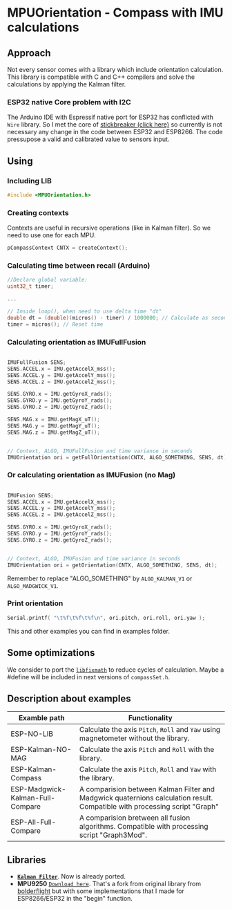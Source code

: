 # MPUOrientation - Compass with IMU calculations

## Approach
Not every sensor comes with a library which include orientation calculation.
This library is compatible with C and C++ compilers and solve the calculations by applying the Kalman filter.

### ESP32 native Core problem with I2C
The Arduino IDE with Espressif native port for ESP32 has conflicted with `Wire` library.
So I met the core of [stickbreaker (click here)](https://github.com/stickbreaker/arduino-esp32/tree/patch-2) so currently is not necessary any change in the code between ESP32 and ESP8266.
The code pressupose a valid and calibrated value to sensors input.


## Using
### Including LIB
```C
#include <MPUOrientation.h>
```

### Creating contexts
Contexts are useful in recursive operations (like in Kalman filter). So we need to use one for each MPU.
```C
pCompassContext CNTX = createContext();
```

### Calculating time between recall (Arduino)
```C
//Declare global variable:
uint32_t timer;

...

// Inside loop(), when need to use delta time "dt"
double dt = (double)(micros() - timer) / 1000000; // Calculate as second
timer = micros(); // Reset time

```

### Calculating orientation as IMUFullFusion
```C

IMUFullFusion SENS;
SENS.ACCEL.x = IMU.getAccelX_mss();
SENS.ACCEL.y = IMU.getAccelY_mss();
SENS.ACCEL.z = IMU.getAccelZ_mss();

SENS.GYRO.x = IMU.getGyroX_rads();
SENS.GYRO.y = IMU.getGyroY_rads();
SENS.GYRO.z = IMU.getGyroZ_rads();

SENS.MAG.x = IMU.getMagX_uT();
SENS.MAG.y = IMU.getMagY_uT();
SENS.MAG.z = IMU.getMagZ_uT();


// Context, ALGO, IMUFullFusion and time variance in seconds
IMUOrientation ori = getFullOrientation(CNTX, ALGO_SOMETHING, SENS, dt);

```

### Or calculating orientation as IMUFusion (no Mag)
```C

IMUFusion SENS;
SENS.ACCEL.x = IMU.getAccelX_mss();
SENS.ACCEL.y = IMU.getAccelY_mss();
SENS.ACCEL.z = IMU.getAccelZ_mss();

SENS.GYRO.x = IMU.getGyroX_rads();
SENS.GYRO.y = IMU.getGyroY_rads();
SENS.GYRO.z = IMU.getGyroZ_rads();


// Context, ALGO, IMUFusion and time variance in seconds
IMUOrientation ori = getOrientation(CNTX, ALGO_SOMETHING, SENS, dt);

```

Remember to replace "ALGO_SOMETHING" by `ALGO_KALMAN_V1` or `ALGO_MADGWICK_V1`.

### Print orientation
```C
Serial.printf( "\t%f\t%f\t%f\n", ori.pitch, ori.roll, ori.yaw );
```

This and other examples you can find in examples folder.

## Some optimizations
We consider to port the [`libfixmath`](https://code.google.com/archive/p/libfixmath/) to reduce cycles of calculation. Maybe a #define will be included in next versions of `compassSet.h`.

## Description about examples
| Examble path | Functionality |
| --- | --- |
| ESP-NO-LIB | Calculate the axis `Pitch`, `Roll` and `Yaw` using magnetometer without the library. |
| ESP-Kalman-NO-MAG | Calculate the axis `Pitch` and `Roll` with the library. |
| ESP-Kalman-Compass | Calculate the axis `Pitch`, `Roll` and `Yaw` with the library. |
| ESP-Madgwick-Kalman-Full-Compare | A comparision between Kalman Filter and Madgwick quaternions calculation result. Compatible with processing script "Graph" |
| ESP-All-Full-Compare | A comparision bretween all fusion algorithms. Compatible with processing script "Graph3Mod". |

## Libraries
- **[`Kalman Filter`](https://github.com/TKJElectronics/KalmanFilter)**. Now is already ported.
- **MPU9250** [`Download here`](https://github.com/jeimison3/MPU9250). That's a fork from original library from [bolderflight](https://github.com/bolderflight/MPU9250) but with some implementations that I made for ESP8266/ESP32 in the "begin" function.
